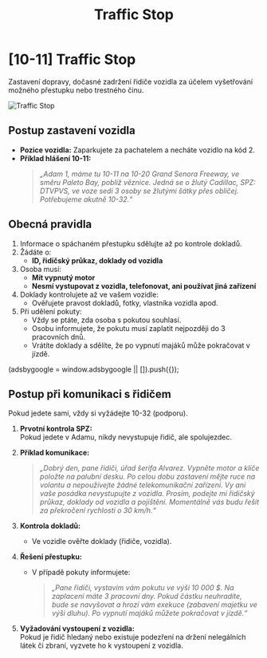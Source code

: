 ﻿---
title: Traffic Stop
description: Návod pro správný traffic stop
---
<script setup>
  const gAds = import.meta.env.VITE_GADS;
</script>

# [10-11] Traffic Stop

Zastavení dopravy, dočasné zadržení řidiče vozidla za účelem vyšetřování možného přestupku nebo trestného činu.

![Traffic Stop](/media/assets/traffic/traffic-stop.png)

## Postup zastavení vozidla

- **Pozice vozidla:** Zaparkujete za pachatelem a necháte vozidlo na kód 2.  
- **Příklad hlášení 10-11:**  
   > *„Adam 1, máme tu 10-11 na 10-20 Grand Senora Freeway, ve směru Paleto Bay, poblíž věznice. Jedná se o žlutý Cadillac, SPZ: DTVPVS, ve voze sedí 3 osoby se žlutými šátky přes obličej. Potřebujeme akutně 10-32.“*

## Obecná pravidla

1. Informace o spáchaném přestupku sdělujte až po kontrole dokladů.  
2. Žádáte o:  
   - **ID, řidičský průkaz, doklady od vozidla**  
3. Osoba musí:  
   - **Mít vypnutý motor**  
   - **Nesmí vystupovat z vozidla, telefonovat, ani používat jiná zařízení**  
4. Doklady kontrolujete až ve vašem vozidle:  
   - Ověřujete pravost dokladů, fotky, vlastníka vozidla apod.  
5. Při udělení pokuty:  
   - Vždy se ptáte, zda osoba s pokutou souhlasí.  
   - Osobu informujete, že pokutu musí zaplatit nejpozději do 3 pracovních dnů.  
   - Vrátíte doklady a sdělíte, že po vypnutí majáků může pokračovat v jízdě.  

<scriptx async src="https://pagead2.googlesyndication.com/pagead/js/adsbygoogle.js?client=ca-pub-{{ gAds }}"
     crossorigin="anonymous"></scriptx>
<ins class="adsbygoogle"
     style="display:block; text-align:center;"
     data-ad-layout="in-article"
     data-ad-format="fluid"
     data-ad-client="ca-pub-{{ gAds }}"
     data-ad-slot="7591922319"></ins>
<scriptx>
     (adsbygoogle = window.adsbygoogle || []).push({});
</scriptx>

## Postup při komunikaci s řidičem

Pokud jedete sami, vždy si vyžádejte 10-32 (podporu).  

1. **Prvotní kontrola SPZ:**  
   Pokud jedete v Adamu, nikdy nevystupuje řidič, ale spolujezdec.  

2. **Příklad komunikace:**  
   > *„Dobrý den, pane řidiči, úřad šerifa Alvarez. Vypněte motor a klíče položte na palubní desku. Po celou dobu zastavení mějte ruce na volantu a nepoužívejte žádné telekomunikační zařízení. Vy ani vaše posádka nevystupujte z vozidla. Prosím, podejte mi řidičský průkaz, doklady od vozidla a pojištění. Momentálně vás budu řešit za překročení rychlosti o 30 km/h.“*

3. **Kontrola dokladů:**  
   - Ve vozidle ověřte doklady (řidiče, vozidla).  

4. **Řešení přestupku:**  
   - V případě pokuty informujete:  
     > *„Pane řidiči, vystavím vám pokutu ve výši 10 000 $. Na zaplacení máte 3 pracovní dny. Pokud částku neuhradíte, bude se navyšovat a hrozí vám exekuce (zabavení majetku ve výši dluhu). Po vypnutí majáků můžete pokračovat v jízdě.“*  

5. **Vyžadování vystoupení z vozidla:**  
   Pokud je řidič hledaný nebo existuje podezření na držení nelegálních látek či zbraní, vyzvete ho k vystoupení z vozidla.  
